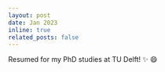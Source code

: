 ```yaml
---
layout: post
date: Jan 2023
inline: true
related_posts: false
---
```


Resumed for my PhD studies at TU Delft! :sparkles: :smile:
